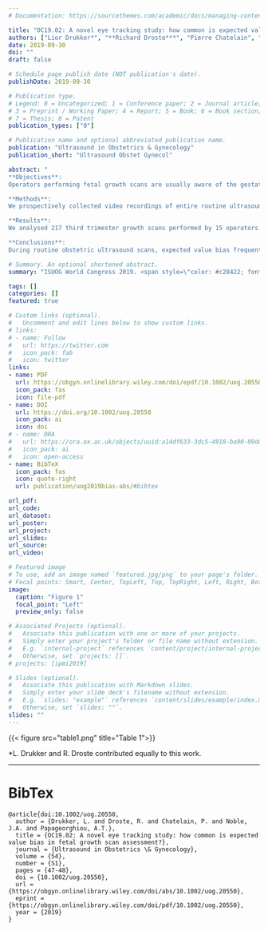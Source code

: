 ```yaml
---
# Documentation: https://sourcethemes.com/academic/docs/managing-content/

title: "OC19.02: A novel eye tracking study: how common is expected value bias in fetal growth scan assessment?"
authors: ["Lior Drukker*", "**Richard Droste***", "Pierre Chatelain", "J Alison Noble", "Aris Papageorghiou"]
date: 2019-09-30
doi: ""
draft: false

# Schedule page publish date (NOT publication's date).
publishDate: 2019-09-30

# Publication type.
# Legend: 0 = Uncategorized; 1 = Conference paper; 2 = Journal article;
# 3 = Preprint / Working Paper; 4 = Report; 5 = Book; 6 = Book section;
# 7 = Thesis; 8 = Patent
publication_types: ["0"]

# Publication name and optional abbreviated publication name.
publication: "Ultrasound in Obstetrics & Gynecology"
publication_short: "Ultrasound Obstet Gynecol"

abstract: "
**Objectives**:
Operators performing fetal growth scans are usually aware of the gestational age. This may lead to expected‐value bias when measuring biometry, if ultrasound machines display the measurement value on the screen. This study evaluated the occurrence and impact of the expected measurement bias in routine growth scans.

**Methods**:
We prospectively collected video recordings of entire routine ultrasound scans coupled with operator eye‐tracking. We defined expected value bias when the operator was looking at the “measurement box” during the process of caliper adjustment, before saving a measurement. We evaluated the occurrence and quantified the direction of bias.

**Results**:
We analysed 217 third trimester growth scans performed by 15 operators. Expected value bias occurred in 94% of acquisitions. In 51% vs. 21% of biased acquisitions, the operator adjusted the measurement toward vs. away from the expected value, respectively. On average, measurements were corrected by 2.5 ± 5.7, 2.8 ± 11.3, and 3.2 ± 10.5 days of gestation towards the expected value, for the HC, AC, and FL, respectively (p < 0.001). Comparing the deviation between the measured and expected value, a statistically significant reduction in the variance of HC and FL, but not AC measurements were noted once the operator was biased (P < 0.001 for HC, P = 0.08 for AC, P < 0.01 for FL).

**Conclusions**:
During routine obstetric ultrasound scans, expected value bias frequently and significantly changes measurements of standard biometric planes."

# Summary. An optional shortened abstract.
summary: "ISUOG World Congress 2019. <span style=\"color: #c28422; font-weight:bold\">Oral presentation</span>. *LD and RD contributed equally to this work."

tags: []
categories: []
featured: true

# Custom links (optional).
#   Uncomment and edit lines below to show custom links.
# links:
# - name: Follow
#   url: https://twitter.com
#   icon_pack: fab
#   icon: twitter
links:
- name: PDF
  url: https://obgyn.onlinelibrary.wiley.com/doi/epdf/10.1002/uog.20550
  icon_pack: fas
  icon: file-pdf
- name: DOI
  url: https://doi.org/10.1002/uog.20550
  icon_pack: ai
  icon: doi
# - name: ORA
#   url: https://ora.ox.ac.uk/objects/uuid:a14df633-3dc5-4918-ba90-09dda3f51363
#   icon_pack: ai
#   icon: open-access
- name: BibTeX
  icon_pack: fas
  icon: quote-right
  url: publication/uog2019bias-abs/#bibtex

url_pdf:
url_code:
url_dataset:
url_poster:
url_project:
url_slides:
url_source:
url_video:

# Featured image
# To use, add an image named `featured.jpg/png` to your page's folder. 
# Focal points: Smart, Center, TopLeft, Top, TopRight, Left, Right, BottomLeft, Bottom, BottomRight.
image:
  caption: "Figure 1"
  focal_point: "Left"
  preview_only: false

# Associated Projects (optional).
#   Associate this publication with one or more of your projects.
#   Simply enter your project's folder or file name without extension.
#   E.g. `internal-project` references `content/project/internal-project/index.md`.
#   Otherwise, set `projects: []`.
# projects: [ipmi2019]

# Slides (optional).
#   Associate this publication with Markdown slides.
#   Simply enter your slide deck's filename without extension.
#   E.g. `slides: "example"` references `content/slides/example/index.md`.
#   Otherwise, set `slides: ""`.
slides: ""
---
```


<a name="table1"></a>
{{< figure src="table1.png" title="Table 1">}}

*L. Drukker and R. Droste contributed equally to this work.

---
# BibTex

```
@article{doi:10.1002/uog.20550,
  author = {Drukker, L. and Droste, R. and Chatelain, P. and Noble, J.A. and Papageorghiou, A.T.},
  title = {OC19.02: A novel eye tracking study: how common is expected value bias in fetal growth scan assessment?},
  journal = {Ultrasound in Obstetrics \& Gynecology},
  volume = {54},
  number = {S1},
  pages = {47-48},
  doi = {10.1002/uog.20550},
  url = {https://obgyn.onlinelibrary.wiley.com/doi/abs/10.1002/uog.20550},
  eprint = {https://obgyn.onlinelibrary.wiley.com/doi/pdf/10.1002/uog.20550},
  year = {2019}
}
```
